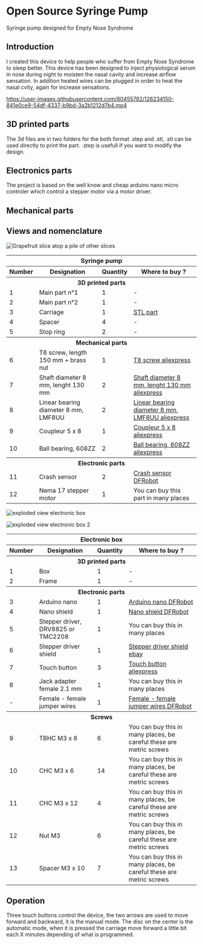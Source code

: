 # Open Source Syringe Pump
Syringe pump designed for Empty Nose Syndrome

<h2>Introduction</H2>
I created this device to help people who suffer from Empty Nose Syndrome to sleep better.
This device has been designed to inject physiological serum in nose during night to moisten the nasal cavity and increase airflow sensation.
In addition heated wires can be plugged in order to heat the nasal cvity, again for increase sensations.


https://user-images.githubusercontent.com/80455782/126234150-841e0ce9-54df-4337-b9bd-3a2b1212d7b4.mp4



<h2>3D printed parts</h2>
The 3d files are in two folders for the both format .step and .stl, .stl can be used directly to print the part. .step is usefull if you want to modify the design.

<h2>Electronics parts</h2>
The project is based on the well know and cheap arduino nano micro controler which control a stepper motor via a motor driver.

<h2>Mechanical parts</h2>

<h2>Views and nomenclature</h2>

<img src="https://enstips.com/wp-content/uploads/2021/06/injecteur-deau-eclate-2.jpg"
     alt="Grapefruit slice atop a pile of other slices">

<table>
<tr>  
               <th colspan="4">Syringe pump</th>
</tr>                 
<tr>
               <th>Number</th>
               <th>Designation</th>
               <th>Quantity</th>
               <th>Where to buy ?</th>
              
</tr>
<tr>  
               <th colspan="4">3D printed parts</th>
</tr>
<tr>
               <td>1</td>
               <td>Main part n°1</td>
               <td>1</td>
               <td>-</td>
</tr>
<tr>
               <td>2</td>
               <td>Main part n°2</td>
               <td>1</td>
               <td>-</td>
 </tr>
 <tr>
               <td>3</td>
               <td>Carriage</td>
               <td>1</td>
               <td><a href="https://github.com/aurerum/OpenSourceSyringePump/blob/main/STL/Carriage.STL" target="_blank">STL part</a></td>
 </tr>
     
 <tr>
               <td>4</td>
               <td>Spacer</td>
               <td>4</td>
               <td>-</td>
 </tr>
 <tr>
               <td>5</td>
               <td>Stop ring</td>
               <td>2</td>
               <td>-</td>
 </tr>
 <tr>  
               <th colspan="4">Mechanical parts</th>
 </tr>
 <tr>
               <td>6</td>
               <td>T8 screw, length 150 mm + brass nut</td>
               <td>1</td>
               <td><a href="https://fr.aliexpress.com/item/32873975375.html?spm=a2g0s.9042311.0.0.27426c37Fw4uFA" target="_blank">T8 screw aliexpress</a></td>
 </tr>
 <tr>
               <td>7</td>
               <td>Shaft diameter 8 mm, lenght 130 mm</td>
               <td>2</td>
               <td><a href="https://fr.aliexpress.com/item/32890228043.html?spm=a2g0s.9042311.0.0.27426c37Fw4uFA" target="_blank">Shaft diameter 8 mm, lenght 130 mm aliexpress</a></td>
 </tr>
 <tr>
               <td>8</td>
               <td>Linear bearing diameter 8 mm, LMF8UU</td>
               <td>2</td>
               <td><a href="https://www.aliexpress.com/item/1005001469719209.html?spm=a2g0s.9042311.0.0.27426c37Fw4uFA" target="_blank">Linear bearing diameter 8 mm, LMF8UU aliexpress</a></td>
 </tr>
<tr>
               <td>9</td>
               <td>Coupleur 5 x 8</td>
               <td>1</td>
               <td><a href="https://www.aliexpress.com/item/32889118117.html?spm=a2g0s.9042311.0.0.27426c37Fw4uFA" target="_blank">Coupleur 5 x 8 aliexpress</a></td>
 </tr>
     
 <tr>
               <td>10</td>
               <td>Ball bearing, 608ZZ</td>
               <td>2</td>
               <td><a href="https://www.aliexpress.com/item/33016277396.html?spm=a2g0s.9042311.0.0.27426c37Fw4uFA" target="_blank">Ball bearing, 608ZZ aliexpress</a></td>
 </tr>
  <tr>  
               <th colspan="4">Electronic parts</th>
 </tr>
 <tr>
               <td>11</td>
               <td>Crash sensor</td>
               <td>2</td>
               <td><a href="https://www.dfrobot.com/product-762.html" target="_blank">Crash sensor DFRobot</a></td>
 </tr>
 <tr>
               <td>12</td>
               <td>Nema 17 stepper motor</td>
               <td>1</td>
               <td>You can buy this part in many places</td>
 </tr>

</table>

<img src="https://enstips.com/wp-content/uploads/2021/07/Boitier-eclate-numero.jpg"
     alt="exploded view electronic box">
     
<img src="https://enstips.com/wp-content/uploads/2021/07/Boitier-eclate-numero-2.jpg"
     alt="exploded view electronic box 2">


<table>
<tr>  
               <th colspan="4">Electronic box</th>
</tr>                 
<tr>
               <th>Number</th>
               <th>Designation</th>
               <th>Quantity</th>
               <th>Where to buy ?</th>
              
</tr>
<tr>  
               <th colspan="4">3D printed parts</th>
</tr>
<tr>
               <td>1</td>
               <td>Box</td>
               <td>1</td>
               <td>-</td>
</tr>
<tr>
               <td>2</td>
               <td>Frame</td>
               <td>1</td>
               <td>-</td>
 </tr>

     


 <tr>  
               <th colspan="4">Electronic parts</th>
 </tr>
 <tr>
               <td>3</td>
               <td>Arduino nano</td>
               <td>1</td>
               <td><a href="https://www.dfrobot.com/product-786.html" target="_blank">Arduino nano DFRobot</a></td>
 </tr>
 <tr>
               <td>4</td>
               <td>Nano shield</td>
               <td>1</td>
               <td><a href="https://www.dfrobot.com/product-68.html" target="_blank">Nano shield DFRobot</a></td>
 </tr>
 <tr>
               <td>5</td>
               <td>Stepper driver, DRV8825 or TMC2208</td>
               <td>1</td>
               <td>You can buy this in many places</td>
 </tr>
 <tr>
               <td>6</td>
               <td>Stepper driver shield</td>
               <td>1</td>
               <td><a href="https://www.ebay.fr/itm/321589920004?hash=item4ae040c104:g:iOAAAOSwfyBbUHDG" target="_blank">Stepper driver shield ebay</a></td>
 </tr>
 <tr>
               <td>7</td>
               <td>Touch button</td>
               <td>3</td>
               <td><a href="https://fr.aliexpress.com/item/32570170116.html?spm=a2g0o.store_pc_groupList.8148356.5.34e0179ajqIRI4" target="_blank">Touch button aliexpress</a></td>
 </tr>
<tr>
               <td>8</td>
               <td>Jack adapter female 2.1 mm</td>
               <td>1</td>
               <td>You can buy this in many places</td>
 </tr>
 <tr>
               <td>-</td>
               <td>Female - female jumper wires </td>
               <td>1</td>
               <td><a href=https://www.dfrobot.com/product-356.html" target="_blank">Female - female jumper wires DFRobot</a></td>
 </tr>
                    
 <tr>  
               <th colspan="4">Screws</th>
 </tr>

 <tr>
               <td>9</td>
               <td>TBHC M3 x 8</td>
               <td>6</td>
               <td>You can buy this in many places, be careful these are metric screws</td>
 </tr>
                    
 <tr>
               <td>10</td>
               <td>CHC M3 x 6</td>
               <td>14</td>
               <td>You can buy this in many places, be careful these are metric screws</td>
 </tr>
                    
                    
 <tr>
               <td>11</td>
               <td>CHC M3 x 12</td>
               <td>4</td>
               <td>You can buy this in many places, be careful these are metric screws</td>
 </tr>
                    
 <tr>
               <td>12</td>
               <td>Nut M3</td>
               <td>6</td>
               <td>You can buy this in many places, be careful these are metric screws</td>
 </tr>
                    
 <tr>
               <td>13</td>
               <td>Spacer M3 x 10</td>
               <td>7</td>
               <td>You can buy this in many places, be careful these are metric screws</td>
 </tr>
</table>

<h2>Operation</h2>
Three touch buttons control the device, the two arrows are used to move forward and backward, it is the manual mode.
The disc on the center is the automatic mode, when it is pressed the carriage move forward a little bit each X minutes depending of what is programmed.
